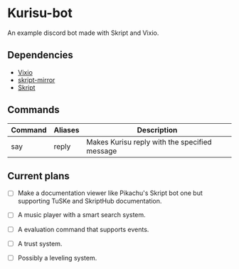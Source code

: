 # Kurisu-bot
An example discord bot made with Skript and Vixio.

## Dependencies

 * [Vixio](http://vixio.space/download/)
 * [skript-mirror](https://github.com/btk5h/skript-mirror/releases)
 * [Skript](https://github.com/bensku/Skript/releases)

## Commands

Command | Aliases | Description 
------------ | ------------- | -------------
say | reply | Makes Kurisu reply with the specified message

## Current plans

- [ ] Make a documentation viewer like Pikachu's Skript bot one but supporting TuSKe and SkriptHub documentation.
- [ ] A music player with a smart search system.
- [ ] A evaluation command that supports events.
- [ ] A trust system.
- [ ] Possibly a leveling system.

